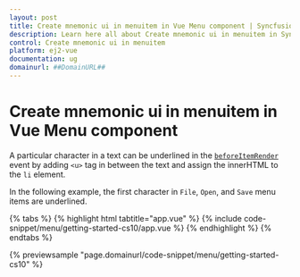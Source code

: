 ```yaml
---
layout: post
title: Create mnemonic ui in menuitem in Vue Menu component | Syncfusion
description: Learn here all about Create mnemonic ui in menuitem in Syncfusion Vue Menu component of Syncfusion Essential JS 2 and more.
control: Create mnemonic ui in menuitem 
platform: ej2-vue
documentation: ug
domainurl: ##DomainURL##
---
```


# Create mnemonic ui in menuitem in Vue Menu component

A particular character in a text can be underlined in the [`beforeItemRender`](https://ej2.syncfusion.com/vue/documentation/api/menu#beforeitemrender) event by adding `<u>` tag in between the text and assign the innerHTML to the `li` element.

In the following example, the first character in `File`, `Open`, and `Save` menu items are underlined.

{% tabs %}
{% highlight html tabtitle="app.vue" %}
{% include code-snippet/menu/getting-started-cs10/app.vue %}
{% endhighlight %}
{% endtabs %}
        
{% previewsample "page.domainurl/code-snippet/menu/getting-started-cs10" %}
